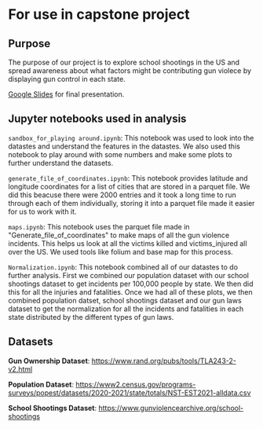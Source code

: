 # For use in capstone project

## Purpose

The purpose of our project is to explore school shootings in the US and spread awareness about what factors might be contributing gun violece by displaying gun control in each state.

[Google Slides](https://docs.google.com/presentation/d/1Fs6EmTkQ76oPxwkTp5y7ONc0uyhaCgDG3mYhUP3d-aE/edit?usp=sharing) for final presentation.

## Jupyter notebooks used in analysis

`sandbox_for_playing around.ipynb`:
This notebook was used to look into the datastes and understand the features in the datastes. We also used this notebook to play around with some numbers and make some plots to further understand the datasets. 


`generate_file_of_coordinates.ipynb`:
This notebook provides latitude and longitude coordinates for a list of cities that are stored in a parquet file. We did this beacuse there were 2000 entries and it took a long time to run through each of them individually, storing it into a parquet file made it easier for us to work with it.


`maps.ipynb`:
This notebook uses the parquet file made in "Generate_file_of_coordinates" to make maps of all the gun violence incidents. This helps us look at all the victims killed and victims_injured all over the US. We used tools like folium and base map for this process.


`Normalization.ipynb`:
This notebook combined all of our datastes to do further analysis. First we combined our population dataset with our school shootings dataset to get incidents per 100,000 people by state. We then did this for all the injuries and fatalities. Once we had all of these plots, we then combined population datset, school shootings dataset and our gun laws dataset to get the normalization for all the incidents and fatalities in each state distributed by the different types of gun laws. 

## Datasets

**Gun Ownership Dataset**:
https://www.rand.org/pubs/tools/TLA243-2-v2.html


**Population Dataset**: 
https://www2.census.gov/programs-surveys/popest/datasets/2020-2021/state/totals/NST-EST2021-alldata.csv


**School Shootings Dataset**:
https://www.gunviolencearchive.org/school-shootings



